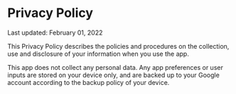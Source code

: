 Privacy Policy
==============

Last updated: February 01, 2022

This Privacy Policy describes the policies and procedures on the
collection, use and disclosure of your information when you use the
app.

This app does not collect any personal data. Any app preferences or
user inputs are stored on your device only, and are backed up to your
Google account according to the backup policy of your device.
